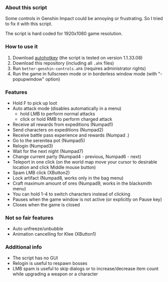 ### About this script
Some controls in Genshin Impact could be annoying or frustrating. So I tried to fix it with this script.

The script is hard coded for 1920x1080 game resolution.

### How to use it
1. Download [autohotkey](https://www.autohotkey.com) (the script is tested on version 1.1.33.08)
2. Download this repository (including all `.ahk` files)
3. Run `better-genshin-controls.ahk` (requires administrator rights)
4. Run the game in fullscreen mode or in borderless window mode (with "-popupwindow" option)

### Features
- Hold F to pick up loot
- Auto attack mode (disables automatically in a menu)
    - hold LMB to perform normal attacks
    - click or hold RMB to perform charged attack
- Receive all rewards from expeditions (Numpad1)
- Send characters on expeditions (Numpad2)
- Receive battle pass experience and rewards (Numpad .)
- Go to the serenitea pot (Numpad5)
- Relogin (Numpad3)
- Wait for the next night (Numpad7)
- Change current party (Numpad4 - previous, Numpad6 - next)
- Teleport in one click (on the world map move your cursor to desirable location and click Middle mouse button)
- Spam LMB click (XButton2) 
- Lock artifact (Numpad8, works only in the bag menu)
- Craft maximum amount of ores (Numpad9, works in the blacksmith menu)
- You can hold 1-4 to switch characters instead of clicking  
- Pauses when the game window is not active (or explicitly on Pause key)
- Closes when the game is closed

### Not so fair features
- Auto unfreeze/unbubble
- Animation cancelling for Klee (XButton1)

### Additional info
- The script has no GUI
- Relogin is useful to respawn bosses
- LMB spam is useful to skip dialogs or to increase/decrease item count while upgrading a weapon or a character
